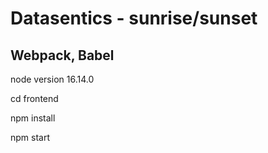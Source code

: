 # Datasentics - sunrise/sunset

## Webpack, Babel

node version 16.14.0

cd frontend

npm install 

npm start
